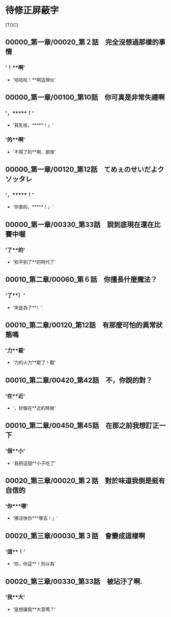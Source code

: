 # 待修正屏蔽字

[TOC]

## 00000_第一章/00020_第２話　完全沒想過那樣的事情

### '！**啊'

- '哈哈哈！**啊這傢伙'


## 00000_第一章/00100_第10話　你可真是非常失禮啊

### '，*****！'

- '貧乳啦，*****！」'

### '的**啊'

- '不得了的**啊、那傢'


## 00000_第一章/00120_第12話　てめぇのせいだよクソッタレ

### '，*****！'

- '你害的，*****！」'


## 00000_第一章/00330_第33話　說到底現在還在比賽中喔

### '了**的'

- '和平到了**的時代了'


## 00010_第二章/00060_第６話　你擅長什麼魔法？

### '了**）'

- '來是為了**）'


## 00010_第二章/00120_第12話　有那麼可怕的異常狀態嗎

### '力**罷'

- '力的火力**罷了！戰'


## 00010_第二章/00420_第42話　不，你說的對？

### '在**近'

- '，好像在**近的時候'


## 00010_第二章/00450_第45話　在那之前我想訂正一下

### '個**小'

- '我把這個**小子吃了'


## 00020_第三章/00020_第２話　對於味道我倒是挺有自信的

### '你***哪'

- '哪涼快你***哪去！」'


## 00020_第三章/00030_第３話　會變成這樣啊

### '這**！'

- '你，你這**！別以為'


## 00020_第三章/00330_第33話　被玷汙了啊.

### '我**大'

- '是想讓我**大意嗎？'
